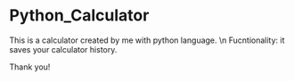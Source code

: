 # Python_Calculator #

This is a calculator created by me with python language. 
\n Fucntionality: it saves your calculator history.

Thank you!
